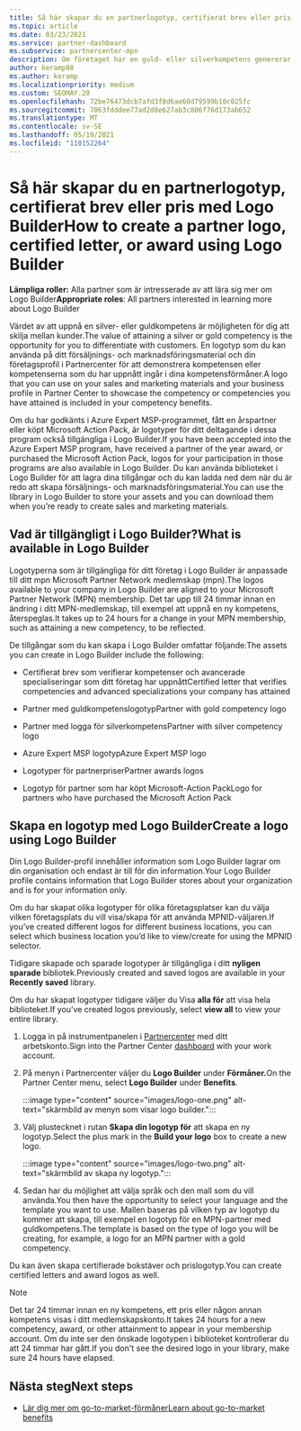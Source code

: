 ```yaml
---
title: Så här skapar du en partnerlogotyp, certifierat brev eller pris med Logo Builder
ms.topic: article
ms.date: 03/23/2021
ms.service: partner-dashboard
ms.subservice: partnercenter-mpn
description: Om företaget har en guld- eller silverkompetens genererar du en logotyp som är anpassad för ditt företag eller begär ett anpassat certifierat verifieringsbrev med hjälp av Logo Builder-verktyget i Partnercenter.
author: keramp88
ms.author: keramp
ms.localizationpriority: medium
ms.custom: SEOMAY.20
ms.openlocfilehash: 72be76473dcb7afd3f8d6ae60d79599b10c025fc
ms.sourcegitcommit: 7063fdddee77ad2d8e627ab3c806f76d173ab652
ms.translationtype: MT
ms.contentlocale: sv-SE
ms.lasthandoff: 05/19/2021
ms.locfileid: "110152264"
---
```

# <a name="how-to-create-a-partner-logo-certified-letter-or-award-using-logo-builder"></a><span data-ttu-id="9008a-103">Så här skapar du en partnerlogotyp, certifierat brev eller pris med Logo Builder</span><span class="sxs-lookup"><span data-stu-id="9008a-103">How to create a partner logo, certified letter, or award using Logo Builder</span></span>

<span data-ttu-id="9008a-104">**Lämpliga roller:** Alla partner som är intresserade av att lära sig mer om Logo Builder</span><span class="sxs-lookup"><span data-stu-id="9008a-104">**Appropriate roles**: All partners interested in learning more about Logo Builder</span></span>

<span data-ttu-id="9008a-105">Värdet av att uppnå en silver- eller guldkompetens är möjligheten för dig att skilja mellan kunder.</span><span class="sxs-lookup"><span data-stu-id="9008a-105">The value of attaining a silver or gold competency is the opportunity for you to differentiate with customers.</span></span> <span data-ttu-id="9008a-106">En logotyp som du kan använda på ditt försäljnings- och marknadsföringsmaterial och din företagsprofil i Partnercenter för att demonstrera kompetensen eller kompetenserna som du har uppnått ingår i dina kompetensförmåner.</span><span class="sxs-lookup"><span data-stu-id="9008a-106">A logo that you can use on your sales and marketing materials and your business profile in Partner Center to showcase the competency or competencies you have attained is included in your competency benefits.</span></span> 

<span data-ttu-id="9008a-107">Om du har godkänts i Azure Expert MSP-programmet, fått en årspartner eller köpt Microsoft Action Pack, är logotyper för ditt deltagande i dessa program också tillgängliga i Logo Builder.</span><span class="sxs-lookup"><span data-stu-id="9008a-107">If you have been accepted into the Azure Expert MSP program, have received a partner of the year award, or purchased the Microsoft Action Pack, logos for your participation in those programs are also available in Logo Builder.</span></span> <span data-ttu-id="9008a-108">Du kan använda biblioteket i Logo Builder för att lagra dina tillgångar och du kan ladda ned dem när du är redo att skapa försäljnings- och marknadsföringsmaterial.</span><span class="sxs-lookup"><span data-stu-id="9008a-108">You can use the library in Logo Builder to store your assets and you can download them when you’re ready to create sales and marketing materials.</span></span> 

## <a name="what-is-available-in-logo-builder"></a><span data-ttu-id="9008a-109">Vad är tillgängligt i Logo Builder?</span><span class="sxs-lookup"><span data-stu-id="9008a-109">What is available in Logo Builder</span></span>

<span data-ttu-id="9008a-110">Logotyperna som är tillgängliga för ditt företag i Logo Builder är anpassade till ditt mpn Microsoft Partner Network medlemskap (mpn).</span><span class="sxs-lookup"><span data-stu-id="9008a-110">The logos available to your company in Logo Builder are aligned to your Microsoft Partner Network (MPN) membership.</span></span> <span data-ttu-id="9008a-111">Det tar upp till 24 timmar innan en ändring i ditt MPN-medlemskap, till exempel att uppnå en ny kompetens, återspeglas.</span><span class="sxs-lookup"><span data-stu-id="9008a-111">It takes up to 24 hours for a change in your MPN membership, such as attaining a new competency, to be reflected.</span></span>

<span data-ttu-id="9008a-112">De tillgångar som du kan skapa i Logo Builder omfattar följande:</span><span class="sxs-lookup"><span data-stu-id="9008a-112">The assets you can create in Logo Builder include the following:</span></span>

- <span data-ttu-id="9008a-113">Certifierat brev som verifierar kompetenser och avancerade specialiseringar som ditt företag har uppnått</span><span class="sxs-lookup"><span data-stu-id="9008a-113">Certified letter that verifies competencies and advanced specializations your company has attained</span></span>

- <span data-ttu-id="9008a-114">Partner med guldkompetenslogotyp</span><span class="sxs-lookup"><span data-stu-id="9008a-114">Partner with gold competency logo</span></span>

- <span data-ttu-id="9008a-115">Partner med logga för silverkompetens</span><span class="sxs-lookup"><span data-stu-id="9008a-115">Partner with silver competency logo</span></span>

- <span data-ttu-id="9008a-116">Azure Expert MSP logotyp</span><span class="sxs-lookup"><span data-stu-id="9008a-116">Azure Expert MSP logo</span></span>

- <span data-ttu-id="9008a-117">Logotyper för partnerpriser</span><span class="sxs-lookup"><span data-stu-id="9008a-117">Partner awards logos</span></span>

- <span data-ttu-id="9008a-118">Logotyp för partner som har köpt Microsoft-Action Pack</span><span class="sxs-lookup"><span data-stu-id="9008a-118">Logo for partners who have purchased the Microsoft Action Pack</span></span>

## <a name="create-a-logo-using-logo-builder"></a><span data-ttu-id="9008a-119">Skapa en logotyp med Logo Builder</span><span class="sxs-lookup"><span data-stu-id="9008a-119">Create a logo using Logo Builder</span></span>

<span data-ttu-id="9008a-120">Din Logo Builder-profil innehåller information som Logo Builder lagrar om din organisation och endast är till för din information.</span><span class="sxs-lookup"><span data-stu-id="9008a-120">Your Logo Builder profile contains information that Logo Builder stores about your organization and is for your information only.</span></span>

<span data-ttu-id="9008a-121">Om du har skapat olika logotyper för olika företagsplatser kan du välja vilken företagsplats du vill visa/skapa för att använda MPNID-väljaren.</span><span class="sxs-lookup"><span data-stu-id="9008a-121">If you’ve created different logos for different business locations, you can select which business location you’d like to view/create for using the MPNID selector.</span></span>

<span data-ttu-id="9008a-122">Tidigare skapade och sparade logotyper är tillgängliga i ditt **nyligen sparade** bibliotek.</span><span class="sxs-lookup"><span data-stu-id="9008a-122">Previously created and saved logos are available in your **Recently saved** library.</span></span>

<span data-ttu-id="9008a-123">Om du har skapat logotyper tidigare väljer du Visa **alla för** att visa hela biblioteket.</span><span class="sxs-lookup"><span data-stu-id="9008a-123">If you’ve created logos previously, select **view all** to view your entire library.</span></span>

1. <span data-ttu-id="9008a-124">Logga in på instrumentpanelen i [Partnercenter](https://partner.microsoft.com/dashboard) med ditt arbetskonto.</span><span class="sxs-lookup"><span data-stu-id="9008a-124">Sign into the Partner Center [dashboard](https://partner.microsoft.com/dashboard) with your work account.</span></span>

1. <span data-ttu-id="9008a-125">På menyn i Partnercenter väljer du **Logo Builder** under **Förmåner.**</span><span class="sxs-lookup"><span data-stu-id="9008a-125">On the Partner Center menu, select **Logo Builder** under **Benefits**.</span></span>
 
   :::image type="content" source="images/logo-one.png" alt-text="skärmbild av menyn som visar logo builder.":::

3. <span data-ttu-id="9008a-127">Välj plustecknet i rutan **Skapa din logotyp för** att skapa en ny logotyp.</span><span class="sxs-lookup"><span data-stu-id="9008a-127">Select the plus mark in the **Build your logo** box to create a new logo.</span></span>

   :::image type="content" source="images/logo-two.png" alt-text="skärmbild av skapa ny logotyp.":::

4. <span data-ttu-id="9008a-129">Sedan har du möjlighet att välja språk och den mall som du vill använda.</span><span class="sxs-lookup"><span data-stu-id="9008a-129">You then have the opportunity to select your language and the template you want to use.</span></span> <span data-ttu-id="9008a-130">Mallen baseras på vilken typ av logotyp du kommer att skapa, till exempel en logotyp för en MPN-partner med guldkompetens.</span><span class="sxs-lookup"><span data-stu-id="9008a-130">The template is based on the type of logo you will be creating, for example, a logo for an MPN partner with a  gold competency.</span></span>

<span data-ttu-id="9008a-131">Du kan även skapa certifierade bokstäver och prislogotyp.</span><span class="sxs-lookup"><span data-stu-id="9008a-131">You can create certified letters and award logos as well.</span></span>

>[!NOTE]
><span data-ttu-id="9008a-132">Det tar 24 timmar innan en ny kompetens, ett pris eller någon annan kompetens visas i ditt medlemskapskonto.</span><span class="sxs-lookup"><span data-stu-id="9008a-132">It takes 24 hours for a new competency, award, or other attainment to appear in your membership account.</span></span> <span data-ttu-id="9008a-133">Om du inte ser den önskade logotypen i biblioteket kontrollerar du att 24 timmar har gått.</span><span class="sxs-lookup"><span data-stu-id="9008a-133">If you don't see the desired logo in your library, make sure 24 hours have elapsed.</span></span>

## <a name="next-steps"></a><span data-ttu-id="9008a-134">Nästa steg</span><span class="sxs-lookup"><span data-stu-id="9008a-134">Next steps</span></span>

- [<span data-ttu-id="9008a-135">Lär dig mer om go-to-market-förmåner</span><span class="sxs-lookup"><span data-stu-id="9008a-135">Learn about go-to-market benefits</span></span>](mpn-learn-about-go-to-market-benefits.md)
